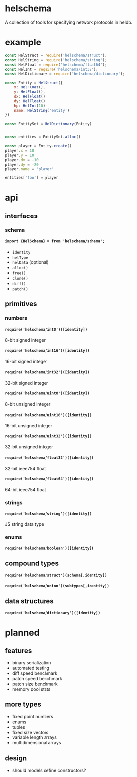 # helschema
A collection of tools for specifying network protocols in heldb.

# example

```javascript
const HelStruct = require('helschema/struct');
const HelString = require('helschema/string');
const HelFloat = require('helschema/float64');
const HelInt = require('helschema/int32');
const HelDictionary = require('helschema/dictionary');

const Entity = HelStruct({
    x: HelFloat(),
    y: HelFloat(),
    dx: HelFloat(),
    dy: HelFloat(),
    hp: HelInt(10),
    name: HelString('entity')
})

const EntitySet = HelDictionary(Entity)


const entities = EntitySet.alloc()

const player = Entity.create()
player.x = 10
player.y = 10
player.dx = -10
player.dy = -20
player.name = 'player'

entities['foo'] = player
```

# api

## interfaces

### schema

#### `import {HelSchema} = from 'helschema/schema';`

* `identity`
* `helType`
* `helData` (optional)
* `alloc()`
* `free()`
* `clone()`
* `diff()`
* `patch()`

## primitives

### numbers

#### `require('helschema/int8')([identity])`
8-bit signed integer

#### `require('helschema/int16')([identity])`
16-bit signed integer

#### `require('helschema/int32')([identity])`
32-bit signed integer

#### `require('helschema/uint8')([identity])`
8-bit unsigned integer

#### `require('helschema/uint16')([identity])`
16-bit unsigned integer

#### `require('helschema/uint32')([identity])`
32-bit unsigned integer

#### `require('helschema/float32')([identity])`
32-bit ieee754 float

#### `require('helschema/float64')([identity])`
64-bit ieee754 float

### strings

#### `require('helschema/string')([identity])`
JS string data type

### enums

#### `require('helschema/boolean')([identity])`

## compound types

#### `require('helschema/struct')(schema[,identity])`

#### `require('helschema/union')(subtypes[,identity])`

## data structures

#### `require('helschema/dictionary')([identity])`

# planned

## features

* binary serialization
* automated testing
* diff speed benchmark
* patch speed benchmark
* patch size benchmark
* memory pool stats

## more types

* fixed point numbers
* enums
* tuples
* fixed size vectors
* variable length arrays
* multidimensional arrays

## design

* should models define constructors?